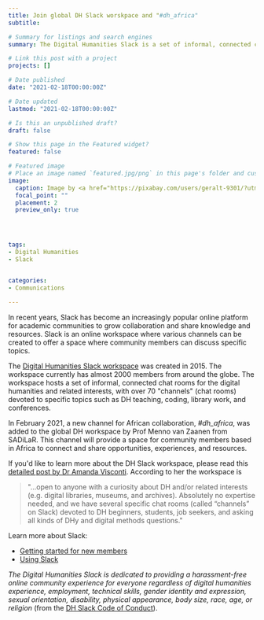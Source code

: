 ```yaml
---
title: Join global DH Slack worskpace and "#dh_africa"
subtitle: 

# Summary for listings and search engines
summary: The Digital Humanities Slack is a set of informal, connected chat rooms for the digital humanities, with over 50 "channels" (chat rooms) devoted to specific topics such as DH teaching, coding, and conferences.

# Link this post with a project
projects: []

# Date published
date: "2021-02-18T00:00:00Z"

# Date updated
lastmod: "2021-02-18T00:00:00Z"

# Is this an unpublished draft?
draft: false

# Show this page in the Featured widget?
featured: false

# Featured image
# Place an image named `featured.jpg/png` in this page's folder and customize its options here.
image:
  caption: Image by <a href="https://pixabay.com/users/geralt-9301/?utm_source=link-attribution&amp;utm_medium=referral&amp;utm_campaign=image&amp;utm_content=3696902">Gerd Altmann</a> from <a href="https://pixabay.com/?utm_source=link-attribution&amp;utm_medium=referral&amp;utm_campaign=image&amp;utm_content=3696902">Pixabay</a>
  focal_point: ""
  placement: 2
  preview_only: true




tags:
- Digital Humanities
- Slack


categories:
- Communications

---
```


In recent years, Slack has become an increasingly popular online platform for academic communities to grow collaboration and share knowledge and resources. Slack is an online workspace where various channels can be created to offer a space where community members can discuss specific topics.

The [Digital Humanities Slack workspace](http://tinyurl.com/DHslack) was created in 2015. The workspace currently has almost 2000 members from around the globe. The workspace hosts a set of informal, connected chat rooms for the digital humanities and related interests, with over 70 "channels" (chat rooms) devoted to specific topics such as DH teaching, coding, library work, and conferences.

In February 2021, a new channel for African collaboration, *#dh_africa*, was added to the global DH workspace by Prof Menno van Zaanen from SADiLaR. This channel will provide a space for community members based in Africa to connect and share opportunities, experiences, and resources.

If you'd like to learn more about the DH Slack workspace, please read this [detailed post by Dr Amanda Visconti](http://literaturegeek.com/2016/07/06/digital-humanities-slack-community-design). According to her the workspace is 

> "...open to anyone with a curiosity about DH and/or related interests (e.g. digital libraries, museums, and archives). 
> Absolutely no expertise needed, and we have several specific chat rooms (called “channels” on Slack) devoted to DH 
> beginners, students, job seekers, and asking all kinds of DHy and digital methods questions."

Learn more about Slack:
- [Getting started for new members](https://slack.com/intl/en-za/help/articles/218080037-Getting-started-for-new-members)
- [Using Slack](https://slack.com/intl/en-za/help/categories/200111606)

*The Digital Humanities Slack is dedicated to providing a harassment-free online community experience for everyone regardless of digital humanities experience, employment, technical skills, gender identity and expression, sexual orientation, disability, physical appearance, body size, race, age, or religion* (from the [DH Slack Code of Conduct](https://github.com/amandavisconti/DHslack/blob/master/CodeOfConduct.md)).


